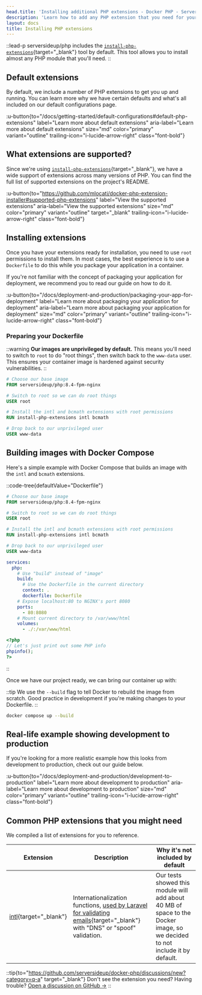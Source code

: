 ```yaml
---
head.title: 'Installing additional PHP extensions - Docker PHP - Server Side Up'
description: 'Learn how to add any PHP extension that you need for your application.'
layout: docs
title: Installing PHP extensions
---
```


::lead-p
serversideup/php includes the [`install-php-extensions`](https://github.com/mlocati/docker-php-extension-installer){target="_blank"} tool by default. This tool allows you to install almost any PHP module that you'll need.
::

## Default extensions
By default, we include a number of PHP extensions to get you up and running. You can learn more why we have certain defaults and what's all included on our default configurations page.

:u-button{to="/docs/getting-started/default-configurations#default-php-extensions" label="Learn more about default extensions" aria-label="Learn more about default extensions" size="md" color="primary" variant="outline"  trailing-icon="i-lucide-arrow-right" class="font-bold"}

## What extensions are supported?
Since we're using [`install-php-extensions`](https://github.com/mlocati/docker-php-extension-installer){target="_blank"}, we have a wide support of extensions across many versions of PHP. You can find the full list of supported extensions on the project's README.

:u-button{to="https://github.com/mlocati/docker-php-extension-installer#supported-php-extensions" label="View the supported extensions" aria-label="View the supported extensions" size="md" color="primary" variant="outline" target="_blank" trailing-icon="i-lucide-arrow-right" class="font-bold"}

## Installing extensions
Once you have your extensions ready for installation, you need to use `root` permissions to install them. In most cases, the best experience is to use a `Dockerfile` to do this while you package your application in a container.

If you're not familiar with the concept of packaging your application for deployment, we recommend you to read our guide on how to do it.

:u-button{to="/docs/deployment-and-production/packaging-your-app-for-deployment" label="Learn more about packaging your application for deployment" aria-label="Learn more about packaging your application for deployment" size="md" color="primary" variant="outline"  trailing-icon="i-lucide-arrow-right" class="font-bold"}

### Preparing your Dockerfile
::warning
**Our images are unprivileged by default.** This means you'll need to switch to `root` to do "root things", then switch back to the `www-data` user. This ensures your container image is hardened against security vulnerabilities.
::

```dockerfile [Dockerfile]
# Choose our base image
FROM serversideup/php:8.4-fpm-nginx

# Switch to root so we can do root things
USER root

# Install the intl and bcmath extensions with root permissions
RUN install-php-extensions intl bcmath

# Drop back to our unprivileged user
USER www-data
```

## Building images with Docker Compose
Here's a simple example with Docker Compose that builds an image with the `intl` and `bcmath` extensions.

::code-tree{defaultValue="Dockerfile"}

```dockerfile [Dockerfile]
# Choose our base image
FROM serversideup/php:8.4-fpm-nginx

# Switch to root so we can do root things
USER root

# Install the intl and bcmath extensions with root permissions
RUN install-php-extensions intl bcmath

# Drop back to our unprivileged user
USER www-data
```

```yml [compose.yml]
services:
  php:
    # Use "build" instead of "image"
    build:
      # Use the Dockerfile in the current directory
      context: .
      dockerfile: Dockerfile
    # Expose localhost:80 to NGINX's port 8080
    ports:
      - 80:8080
    # Mount current directory to /var/www/html
    volumes:
      - ./:/var/www/html
```

```php [public/index.php]
<?php
// Let's just print out some PHP info
phpinfo();
?>
```
::

Once we have our project ready, we can bring our container up with:

::tip
We use the `--build` flag to tell Docker to rebuild the image from scratch. Good practice in development if you're making changes to your Dockerfile.
::

```bash [Terminal]
docker compose up --build
```

## Real-life example showing development to production
If you're looking for a more realistic example how this looks from development to production, check out our guide below.

:u-button{to="/docs/deployment-and-production/development-to-production" label="Learn more about development to production" aria-label="Learn more about development to production" size="md" color="primary" variant="outline"  trailing-icon="i-lucide-arrow-right" class="font-bold"}

## Common PHP extensions that you might need
We compiled a list of extensions for you to reference.

| Extension | Description | Why it's not included by default |
|-----------|-------------|--------------------------------
[intl](https://www.php.net/manual/en/intro.intl.php){target="_blank"} | Internationalization functions, [used by Laravel for validating emails](https://laravel.com/docs/10.x/validation#rule-email){target="_blank"} with "DNS" or "spoof" validation. | Our tests showed this module will add about 40 MB of space to the Docker image, so we decided to not include it by default. |

::tip{to="https://github.com/serversideup/docker-php/discussions/new?category=q-a" target="_blank"}
Don't see the extension you need? Having trouble? [Open a discussion on GitHub →](https://github.com/serversideup/docker-php/discussions/new?category=q-a)
::

